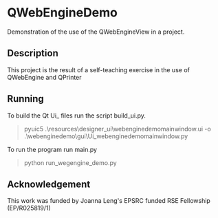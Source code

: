 # QWebEngineDemo
Demonstration of the use of the  QWebEngineView in a project.

## Description
This project is the result of a self-teaching exercise in the use of QWebEngine and QPrinter

## Running
To build the Qt Ui_ files run the script build_ui.py.

> pyuic5 .\resources\designer_ui\webenginedemomainwindow.ui -o .\webenginedemo\gui\Ui_webenginedemomainwindow.py

To run the program run main.py

>python run_wegengine_demo.py

## Acknowledgement
This work was funded by Joanna Leng's EPSRC funded RSE Fellowship (EP/R025819/1)
